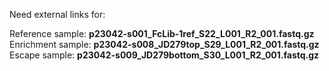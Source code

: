 Need external links for:

Reference sample: **p23042-s001_FcLib-1ref_S22_L001_R2_001.fastq.gz**<br>
Enrichment sample: **p23042-s008_JD279top_S29_L001_R2_001.fastq.gz**<br>
Escape sample: **p23042-s009_JD279bottom_S30_L001_R2_001.fastq.gz**<br>

